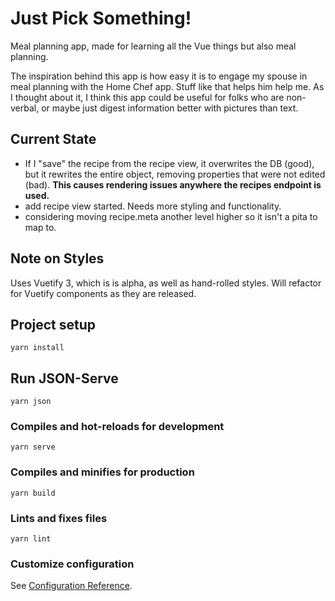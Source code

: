 # Just Pick Something! 
Meal planning app, made for learning all the Vue things but also meal planning.

The inspiration behind this app is how easy it is to engage my spouse in meal planning with the Home Chef app. Stuff like that helps him help me. As I thought about it, I think this app could be useful for folks who are non-verbal, or maybe just digest information better with pictures than text.


## Current State
- If I "save" the recipe from the recipe view, it overwrites the DB (good), but it rewrites the entire object, removing properties that were not edited (bad). **This causes rendering issues anywhere the recipes endpoint is used.**
- add recipe view started. Needs more styling and functionality. 
- considering moving recipe.meta another level higher so it isn't a pita to map to.

## Note on Styles
Uses Vuetify 3, which is is alpha, as well as hand-rolled styles. Will refactor for Vuetify components as they are released. 

## Project setup
```
yarn install
```

## Run JSON-Serve
```
yarn json
```

### Compiles and hot-reloads for development
```
yarn serve
```

### Compiles and minifies for production
```
yarn build
```

### Lints and fixes files
```
yarn lint
```

### Customize configuration
See [Configuration Reference](https://cli.vuejs.org/config/).
